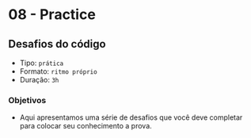 # 08 - Practice

## Desafios do código

* Tipo: `prática`
* Formato: `ritmo próprio`
* Duração: `3h`

### Objetivos

* Aqui apresentamos uma série de desafios que você deve completar para colocar seu conhecimento a prova.

